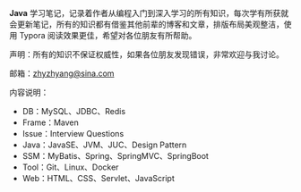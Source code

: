 **Java** 学习笔记，记录着作者从编程入门到深入学习的所有知识，每次学有所获就会更新笔记，所有的知识都有借鉴其他前辈的博客和文章，排版布局美观整洁，使用 Typora 阅读效果更佳，希望对各位朋友有所帮助。

声明：所有的知识不保证权威性，如果各位朋友发现错误，非常欢迎与我讨论。

邮箱：zhyzhyang@sina.com

内容说明：

* DB：MySQL、JDBC、Redis
* Frame：Maven
* Issue：Interview Questions
* Java：JavaSE、JVM、JUC、Design Pattern
* SSM：MyBatis、Spring、SpringMVC、SpringBoot
* Tool：Git、Linux、Docker
* Web：HTML、CSS、Servlet、JavaScript
